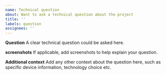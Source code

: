 ```yaml
---
name: Technical question
about: Want to ask a technical question about the project
title: ''
labels: question
assignees: ''
---
```


**Question**
A clear technical question could be asked here.

**screenshots**
If applicable, add screenshots to help explain your question.

**Additional context**
Add any other context about the question here, such as specific device information, technology choice etc.
